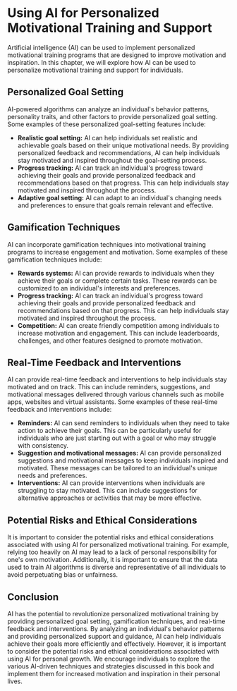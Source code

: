 Using AI for Personalized Motivational Training and Support
=============================================================================================================================

Artificial intelligence (AI) can be used to implement personalized motivational training programs that are designed to improve motivation and inspiration. In this chapter, we will explore how AI can be used to personalize motivational training and support for individuals.

Personalized Goal Setting
-------------------------

AI-powered algorithms can analyze an individual's behavior patterns, personality traits, and other factors to provide personalized goal setting. Some examples of these personalized goal-setting features include:

* **Realistic goal setting:** AI can help individuals set realistic and achievable goals based on their unique motivational needs. By providing personalized feedback and recommendations, AI can help individuals stay motivated and inspired throughout the goal-setting process.
* **Progress tracking:** AI can track an individual's progress toward achieving their goals and provide personalized feedback and recommendations based on that progress. This can help individuals stay motivated and inspired throughout the process.
* **Adaptive goal setting:** AI can adapt to an individual's changing needs and preferences to ensure that goals remain relevant and effective.

Gamification Techniques
-----------------------

AI can incorporate gamification techniques into motivational training programs to increase engagement and motivation. Some examples of these gamification techniques include:

* **Rewards systems:** AI can provide rewards to individuals when they achieve their goals or complete certain tasks. These rewards can be customized to an individual's interests and preferences.
* **Progress tracking:** AI can track an individual's progress toward achieving their goals and provide personalized feedback and recommendations based on that progress. This can help individuals stay motivated and inspired throughout the process.
* **Competition:** AI can create friendly competition among individuals to increase motivation and engagement. This can include leaderboards, challenges, and other features designed to promote motivation.

Real-Time Feedback and Interventions
------------------------------------

AI can provide real-time feedback and interventions to help individuals stay motivated and on track. This can include reminders, suggestions, and motivational messages delivered through various channels such as mobile apps, websites and virtual assistants. Some examples of these real-time feedback and interventions include:

* **Reminders:** AI can send reminders to individuals when they need to take action to achieve their goals. This can be particularly useful for individuals who are just starting out with a goal or who may struggle with consistency.
* **Suggestion and motivational messages:** AI can provide personalized suggestions and motivational messages to keep individuals inspired and motivated. These messages can be tailored to an individual's unique needs and preferences.
* **Interventions:** AI can provide interventions when individuals are struggling to stay motivated. This can include suggestions for alternative approaches or activities that may be more effective.

Potential Risks and Ethical Considerations
------------------------------------------

It is important to consider the potential risks and ethical considerations associated with using AI for personalized motivational training. For example, relying too heavily on AI may lead to a lack of personal responsibility for one's own motivation. Additionally, it is important to ensure that the data used to train AI algorithms is diverse and representative of all individuals to avoid perpetuating bias or unfairness.

Conclusion
----------

AI has the potential to revolutionize personalized motivational training by providing personalized goal setting, gamification techniques, and real-time feedback and interventions. By analyzing an individual's behavior patterns and providing personalized support and guidance, AI can help individuals achieve their goals more efficiently and effectively. However, it is important to consider the potential risks and ethical considerations associated with using AI for personal growth. We encourage individuals to explore the various AI-driven techniques and strategies discussed in this book and implement them for increased motivation and inspiration in their personal lives.
